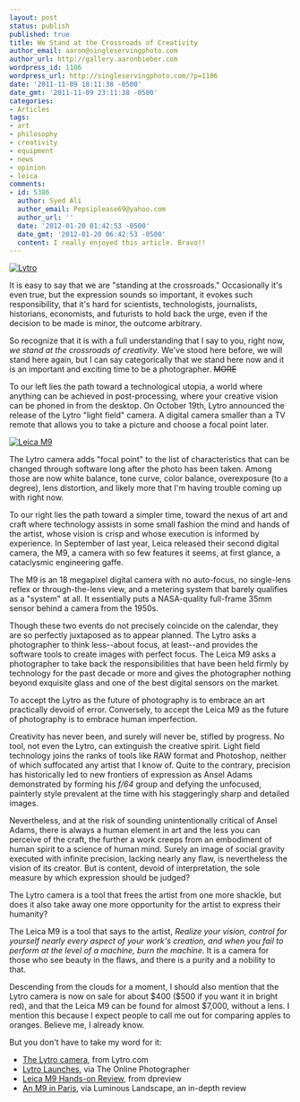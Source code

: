 ```yaml
---
layout: post
status: publish
published: true
title: We Stand at the Crossroads of Creativity
author_email: aaron@singleservingphoto.com
author_url: http://gallery.aaronbieber.com
wordpress_id: 1106
wordpress_url: http://singleservingphoto.com/?p=1106
date: '2011-11-09 18:11:38 -0500'
date_gmt: '2011-11-09 23:11:38 -0500'
categories:
- Articles
tags:
- art
- philosophy
- creativity
- equipment
- news
- opinion
- leica
comments:
- id: 5386
  author: Syed Ali
  author_email: Pepsiplease69@yahoo.com
  author_url: ''
  date: '2012-01-20 01:42:53 -0500'
  date_gmt: '2012-01-20 06:42:53 -0500'
  content: I really enjoyed this article. Bravo!!
---
```

[![Lytro](/wp-content/uploads/2011/11/lytro-300x262.png "Lytro")](/wp-content/uploads/2011/11/lytro.png)

It is easy to say that we are "standing at the crossroads." Occasionally
it's even true, but the expression sounds so important, it evokes such
responsibility, that it's hard for scientists, technologists,
journalists, historians, economists, and futurists to hold back the
urge, even if the decision to be made is minor, the outcome arbitrary.

So recognize that it is with a full understanding that I say to you,
right now, _we stand at the crossroads of creativity_. We've stood
here before, we will stand here again, but I can say categorically that
we stand here now and it is an important and exciting time to be a
photographer. ~~MORE~~

To our left lies the path toward a technological utopia, a world where
anything can be achieved in post-processing, where your creative vision
can be phoned in from the desktop. On October 19th, Lytro announced the
release of the Lytro "light field" camera. A digital camera smaller than
a TV remote that allows you to take a picture and choose a focal point
later.

[![Leica
M9](/wp-content/uploads/2011/11/steel-grey-300x226.png "Leica M9")](/wp-content/uploads/2011/11/steel-grey.png)

The Lytro camera adds "focal point" to the list of characteristics that
can be changed through software long after the photo has been taken.
Among those are now white balance, tone curve, color balance,
overexposure (to a degree), lens distortion, and likely more that I'm
having trouble coming up with right now.

To our right lies the path toward a simpler time, toward the nexus of
art and craft where technology assists in some small fashion the mind
and hands of the artist, whose vision is crisp and whose execution is
informed by experience. In September of last year, Leica released their
second digital camera, the M9, a camera with so few features it seems,
at first glance, a cataclysmic engineering gaffe.

The M9 is an 18 megapixel digital camera with no auto-focus, no
single-lens reflex or through-the-lens view, and a metering system that
barely qualifies as a "system" at all. It essentially puts a
NASA-quality full-frame 35mm sensor behind a camera from the 1950s.

Though these two events do not precisely coincide on the calendar, they
are so perfectly juxtaposed as to appear planned. The Lytro asks a
photographer to think less--about focus, at least--and provides the
software tools to create images with perfect focus. The Leica M9 asks a
photographer to take back the responsibilities that have been held
firmly by technology for the past decade or more and gives the
photographer nothing beyond exquisite glass and one of the best digital
sensors on the market.

To accept the Lytro as the future of photography is to embrace an art
practically devoid of error. Conversely, to accept the Leica M9 as the
future of photography is to embrace human imperfection.

Creativity has never been, and surely will never be, stifled by
progress. No tool, not even the Lytro, can extinguish the creative
spirit. Light field technology joins the ranks of tools like RAW format
and Photoshop, neither of which suffocated any artist that I know of.
Quite to the contrary, precision has historically led to new frontiers
of expression as Ansel Adams demonstrated by forming his _f/64_ group
and defying the unfocused, painterly style prevalent at the time with
his staggeringly sharp and detailed images.

Nevertheless, and at the risk of sounding unintentionally critical of
Ansel Adams, there is always a human element in art and the less you can
perceive of the craft, the further a work creeps from an embodiment of
human spirit to a science of human mind. Surely an image of social
gravity executed with infinite precision, lacking nearly any flaw, is
nevertheless the vision of its creator. But is content, devoid of
interpretation, the sole measure by which expression should be judged?

The Lytro camera is a tool that frees the artist from one more shackle,
but does it also take away one more opportunity for the artist to
express their humanity?

The Leica M9 is a tool that says to the artist, _Realize your vision,
control for yourself nearly every aspect of your work's creation, and
when you fail to perform at the level of a machine, burn the machine._
It is a camera for those who see beauty in the flaws, and there is a
purity and a nobility to that.

Descending from the clouds for a moment, I should also mention that the
Lytro camera is now on sale for about \$400 (\$500 if you want it in
bright red), and that the Leica M9 can be found for almost \$7,000,
without a lens. I mention this because I expect people to call me out
for comparing apples to oranges. Believe me, I already know.

But you don't have to take my word for it:

* [The Lytro camera](https://www.lytro.com/camera), from Lytro.com
* [Lytro Launches](http://theonlinephotographer.typepad.com/the_online_photographer/2011/10/lytro-launches.html),
  via The Online Photographer
* [Leica M9 Hands-on Review](http://forums.dpreview.com/news/0909/09090909leicam9.asp),
  from dpreview
* [An M9 in Paris](http://www.luminous-landscape.com/reviews/cameras/m9-paris.shtml),
  via Luminous Landscape, an in-depth review
